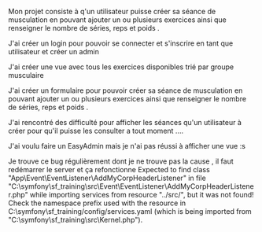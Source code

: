 Mon projet consiste à q'un utilisateur puisse créer sa séance de musculation en pouvant ajouter un ou plusieurs exercices ainsi que renseigner le nombre de séries, reps et poids .


J'ai créer un login pour pouvoir se connecter et s'inscrire en tant que utilisateur et créer un admin 

J'ai créer une vue avec tous les exercices disponibles trié par groupe musculaire 

J'ai créer un formulaire pour pouvoir créer sa séance de musculation en pouvant ajouter un ou plusieurs exercices ainsi que renseigner le nombre de séries, reps et poids .

J'ai rencontré des difficulté pour afficher les séances qu'un utilisateur à créer pour qu'il puisse les consulter a tout moment ....

J'ai voulu faire un EasyAdmin mais je n'ai pas réussi à afficher une vue :s

Je trouve ce bug régulièrement dont je ne trouve pas la cause , il faut redémarrer le server et ça refonctionne
Expected to find class "App\Event\EventListener\AddMyCorpHeaderListener" in file "C:\symfony\sf_training\src\Event\EventListener\AddMyCorpHeaderListener.php" while importing services from resource "../src/", but it was not found! Check the namespace prefix used with the resource in C:\symfony\sf_training/config/services.yaml (which is being imported from "C:\symfony\sf_training\src\Kernel.php").
